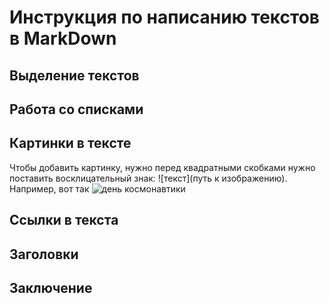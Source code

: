 # Инструкция по написанию текстов в MarkDown

## Выделение текстов

## Работа со списками

## Картинки в тексте

Чтобы добавить картинку, нужно перед квадратными скобками нужно поставить восклицательный знак: ![текст](путь к изображению). Например, вот так ![день космонавтики](https://gas-kvas.com/uploads/posts/2023-01/1674184705_gas-kvas-com-p-den-kosmonavtiki-risunki-dlya-detei-3.jpg)

## Ссылки в текста

## Заголовки

## Заключение